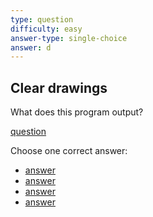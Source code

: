 ```yaml
---
type: question
difficulty: easy
answer-type: single-choice
answer: d
---
```


## Clear drawings

What does this program output?

[question](draw/d.evy "evy:source")

Choose one correct answer:

- [answer](draw/a.evy "evy:svg")
- [answer](draw/b.evy "evy:svg")
- [answer](draw/c.evy "evy:svg")
- [answer](draw/d.evy "evy:svg")
